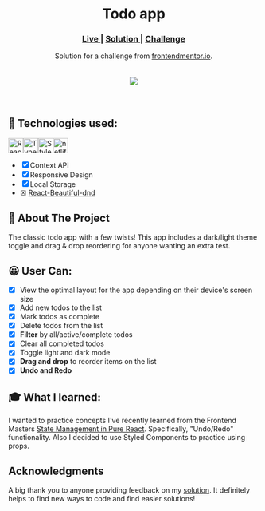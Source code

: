 <h1 align="center">Todo app</h1>
<div align="center">
  <h3>
    <a href="https://www.frontendmentor.io/solutions/todo-app-4SzP6MCP8O" color="white">
      Live
    </a>
    <span> | </span>
    <a href="https://main--wondrous-dodol-796100.netlify.app/">
      Solution
    </a>
   <span> | </span>
    <a href="https://www.frontendmentor.io/solutions/todo-app-4SzP6MCP8O">
      Challenge
    </a>
  </h3>
</div>
<div align="center">
   Solution for a challenge from  <a href="https://www.frontendmentor.io/" target="_blank">frontendmentor.io</a>.
</div>
<br/>
<br/>

<div align="center"><img src="https://res.cloudinary.com/dz209s6jk/image/upload/q_auto:good,w_900/Challenges/llcq9eiv3ney5tkxgdtu.jpg"></img></div>
<br/>
<br/>

## 🚀 Technologies used:

<img src="https://img.shields.io/badge/react-%2320232a.svg?style=for-the-badge&logo=react&logoColor=%2361DAFB" alt="React icon" height="30" /><img src="https://img.shields.io/badge/typescript-%23007ACC.svg?style=for-the-badge&logo=typescript&logoColor=white" alt="Typescript icon" height="30" /><img src="https://img.shields.io/badge/styled--components-DB7093?style=for-the-badge&logo=styled-components&logoColor=white" alt="Styles Components icon" height="30" /><img src="https://img.shields.io/badge/netlify-%23000000.svg?style=for-the-badge&logo=netlify&logoColor=#00C7B7" alt="netlify icon" height="30" />

- [x] Context API
- [x] Responsive Design
- [x] Local Storage
- [x] <a href="https://github.com/atlassian/react-beautiful-dnd" color="white">
      React-Beautiful-dnd
    </a>

## 📄 About The Project

The classic todo app with a few twists! This app includes a dark/light theme toggle and drag & drop reordering for anyone wanting an extra test.
<br/>

## 😀 User Can:

- [x] View the optimal layout for the app depending on their device's screen size
- [x] Add new todos to the list
- [x] Mark todos as complete
- [x] Delete todos from the list
- [x] **Filter** by all/active/complete todos
- [x] Clear all completed todos
- [x] Toggle light and dark mode
- [x] **Drag and drop** to reorder items on the list
- [x] **Undo and Redo**

## 🎓 What I learned:

I wanted to practice concepts I've recently learned from the Frontend Masters [State Management in Pure React](https://frontendmasters.com/courses/pure-react-state/). Specifically, "Undo/Redo" functionality.
Also I decided to use Styled Components to practice using props. 

## Acknowledgments

A big thank you to anyone providing feedback on my [solution](https://www.frontendmentor.io/challenges/todo-app-Su1_KokOW/hub/todo-app-using-react-typescript-styled-components-and-context-ap-e97ZiDy17r). It definitely helps to find new ways to code and find easier solutions!
